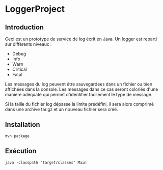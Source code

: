 # LoggerProject
## Introduction 
Ceci est un prototype de service de log écrit en Java.
Un logger est reparti sur différents niveaux :
- Debug
- Info
- Warn
- Critical
- Fatal

Les messages du log peuvent être sauvegardées dans un fichier ou bien affichées dans la console. Les messages dans ce cas seront coloriés d'une manière adéquate qui permet d'identifier facilement le type de message.

Si la taille du fichier log dépasse la limite prédéfini, il sera alors comprimé dans une archive tar.gz et un nouveau fichier sera créé.

## Installation

```
mvn package 
```

## Exécution
```
java -classpath "target/classes" Main
```
